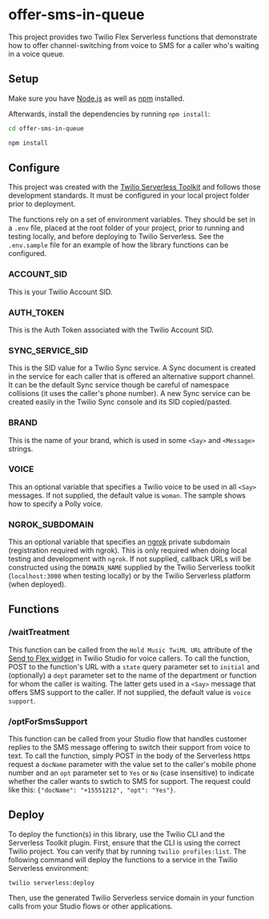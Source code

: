 # offer-sms-in-queue

This project provides two Twilio Flex Serverless functions that demonstrate how to offer channel-switching from voice to SMS for a caller who's waiting in a voice queue.

## Setup

Make sure you have [Node.js](https://nodejs.org) as well as [npm](https://npmjs.com) installed.

Afterwards, install the dependencies by running `npm install`:

```bash
cd offer-sms-in-queue

npm install
```

## Configure
This project was created with the [Twilio Serverless Toolkit](https://www.twilio.com/docs/labs/serverless-toolkit) and follows those development standards. It must be configured in your local project folder prior to deployment.

The functions rely on a set of environment variables. They should be set in a `.env` file, placed at the root folder of your project, prior to running and testing locally, and before deploying to Twilio Serverless. See the `.env.sample` file for an example of how the library functions can be configured.

### ACCOUNT_SID
This is your Twilio Account SID.

### AUTH_TOKEN
This is the Auth Token associated with the Twilio Account SID.

### SYNC_SERVICE_SID
This is the SID value for a Twilio Sync service. A Sync document is created in the service for each caller that is offered an alternative support channel. It can be the default Sync service though be careful of namespace collisions (it uses the caller's phone number). A new Sync service can be created easily in the Twilio Sync console and its SID copied/pasted.

### BRAND
This is the name of your brand, which is used in some `<Say>` and `<Message>` strings.

### VOICE
This an optional variable that specifies a Twilio voice to be used in all `<Say>` messages. If not supplied, the default value is `woman`. The sample shows how to specify a Polly voice.

### NGROK_SUBDOMAIN
This an optional variable that specifies an [ngrok](http://ngrok.io) private subdomain (registration required with ngrok). This is only required when doing local testing and development with `ngrok`. If not supplied, callback URLs will be constructed using the `DOMAIN_NAME` supplied by the Twilio Serverless toolkit (`localhost:3000` when testing locally) or by the Twilio Serverless platform (when deployed).

## Functions

### /waitTreatment
This function can be called from the `Hold Music TwiML URL` attribute of the [Send to Flex widget](https://www.twilio.com/docs/studio/widget-library/send-flex) in Twilio Studio for voice callers. To call the function, POST to the function's URL with a `state` query parameter set to `initial` and (optionally) a `dept` parameter set to the name of the department or function for whom the caller is waiting. The latter gets used in a `<Say>` message that offers SMS support to the caller. If not supplied, the default value is `voice support`.

### /optForSmsSupport
This function can be called from your Studio flow that handles customer replies to the SMS message offering to switch their support from voice to text. To call the function, simply POST in the body of the Serverless https request a `docName` parameter with the value set to the caller's mobile phone number and an `opt` parameter set to `Yes` or `No` (case insensitive) to indicate whether the caller wants to swtich to SMS for support. The request could like this: `{"docName": "+15551212", "opt": "Yes"}`.

## Deploy
To deploy the function(s) in this library, use the Twilio CLI and the Serverless Toolkit plugin. First, ensure that the CLI is using the correct Twilio project. You can verify that by running `twilio profiles:list`. The following command will deploy the functions to a service in the Twilio Serverless environment:
```
twilio serverless:deploy
```
Then, use the generated Twilio Serverless service domain in your function calls from your Studio flows or other applications.

